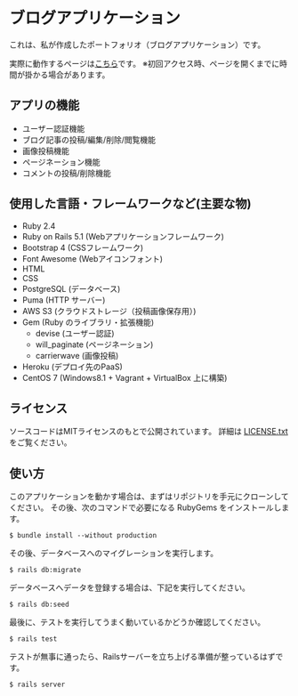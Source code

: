 # ブログアプリケーション

これは、私が作成したポートフォリオ（ブログアプリケーション）です。

実際に動作するページは[こちら](https://calm-garden-94571.herokuapp.com)です。
※初回アクセス時、ページを開くまでに時間が掛かる場合があります。

## アプリの機能

- ユーザー認証機能
- ブログ記事の投稿/編集/削除/閲覧機能
- 画像投稿機能
- ページネーション機能
- コメントの投稿/削除機能

## 使用した言語・フレームワークなど(主要な物)

- Ruby 2.4
- Ruby on Rails 5.1 (Webアプリケーションフレームワーク)
- Bootstrap 4 (CSSフレームワーク)
- Font Awesome (Webアイコンフォント)
- HTML
- CSS
- PostgreSQL (データベース)
- Puma (HTTP サーバー)
- AWS S3 (クラウドストレージ（投稿画像保存用）)
- Gem (Ruby のライブラリ・拡張機能)
  - devise (ユーザー認証)
  - will_paginate (ページネーション)
  - carrierwave (画像投稿)
- Heroku (デプロイ先のPaaS)
- CentOS 7 (Windows8.1 + Vagrant + VirtualBox 上に構築)

## ライセンス

ソースコードはMITライセンスのもとで公開されています。
詳細は [LICENSE.txt](LICENSE.txt) をご覧ください。

## 使い方

このアプリケーションを動かす場合は、まずはリポジトリを手元にクローンしてください。
その後、次のコマンドで必要になる RubyGems をインストールします。

```
$ bundle install --without production
```

その後、データベースへのマイグレーションを実行します。

```
$ rails db:migrate
```

データベースへデータを登録する場合は、下記を実行してください。

```
$ rails db:seed
```

最後に、テストを実行してうまく動いているかどうか確認してください。

```
$ rails test
```

テストが無事に通ったら、Railsサーバーを立ち上げる準備が整っているはずです。

```
$ rails server
```
